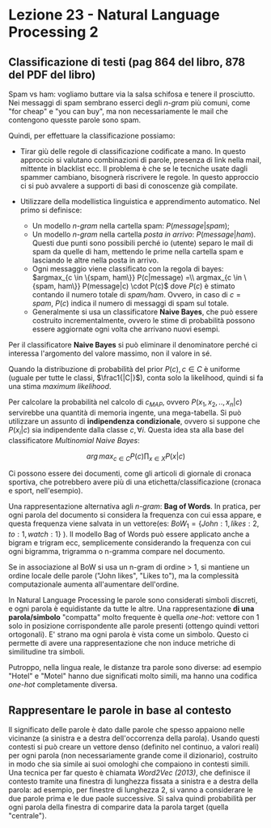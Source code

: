 # Lezione 23 - Natural Language Processing 2

## Classificazione di testi (pag 864 del libro, 878 del PDF del libro)

Spam vs ham: vogliamo buttare via la salsa schifosa e tenere il prosciutto.
Nei messaggi di spam sembrano esserci degli _n-gram_ più comuni, come "for cheap" e "you can buy", ma non necessariamente le mail che contengono quesste parole sono spam.

Quindi, per effettuare la classificazione possiamo:

- Tirar giù delle regole di classificazione codificate a mano. In questo approccio si valutano combinazioni di parole, presenza di link nella mail, mittente in blacklist ecc. Il problema è che se le tecniche usate dagli spammer cambiano, bisognerà riscrivere le regole. In questo approccio ci si può avvalere a supporti di basi di conoscenze già compilate.
- Utilizzare della modellistica linguistica e apprendimento automatico. Nel primo si definisce:

  - Un modello _n-gram_ nella cartella spam: $P(message|spam)$;
  - Un modello _n-gram_ nella cartella _posta in arrivo_: $P(message|ham)$. Questi due punti sono possibili perché io (utente) separo le mail di spam da quelle di ham, mettendo le prime nella cartella spam e lasciando le altre nella posta in arrivo.
  - Ogni messaggio viene classificato con la regola di bayes: $argmax_{c \in \{spam, ham\}} P(c|message) =\\ argmax_{c \in \{spam, ham\}} P(message|c) \cdot P(c)$ dove $P(c)$ è stimato contando il numero totale di _spam/ham_. Ovvero, in caso di $c=spam$, $P(c)$ indica il numero di messaggi di spam sul totale.
  - Generalmente si usa un classificatore **Naive Bayes**, che può essere costruito incrementalmente, ovvero le stime di probabilità possono essere aggiornate ogni volta che arrivano nuovi esempi.

Per il classificatore **Naive Bayes** si può eliminare il denominatore perché ci interessa l'argomento del valore massimo, non il valore in sé.

Quando la distribuzione di probabilità del prior $P(c), c \in C$ è uniforme (uguale per tutte le classi, $\frac1{|C|}$), conta solo la likelihood, quindi si fa una stima _maximum likelihood_.

Per calcolare la probabilità nel calcolo di $c_{MAP}$, ovvero $P(x_1,x_2,..,x_n |c)$ servirebbe una quantità di memoria ingente, una mega-tabella. Si può utilizzare un assunto di **indipendenza condizionale**, ovvero si suppone che $P(x_i|c)$ sia indipendente dalla classe $c, \forall i$. Questa idea sta alla base del classificatore _Multinomial Naive Bayes_:

$$ arg\, max_{c \in C} P(c) \prod_{x \in X} P(x|c)$$

Ci possono essere dei documenti, come gli articoli di giornale di cronaca sportiva, che potrebbero avere più di una etichetta/classificazione (cronaca e sport, nell'esempio).

Una rappresentazione alternativa agli _n-gram_: **Bag of Words**. In pratica, per ogni parola del documento si considera la frequenza con cui essa appare, e questa frequenza viene salvata in un vettore(es: $BoW_1 = \{John: 1, likes: 2, to: 1, watch: 1\}$ ). Il modello Bag of Words può essere applicato anche a bigram e trigram ecc, semplicemente considerando la frequenza con cui ogni bigramma, trigramma o n-gramma compare nel documento.

Se in associazione al BoW si usa un n-gram di ordine > 1, si mantiene un ordine locale delle parole ("John likes", "Likes to"), ma la complessità computazionale aumenta all'aumentare dell'ordine.

In Natural Language Processing le parole sono considerati simboli discreti, e ogni parola è equidistante da tutte le altre. Una rappresentazione **di una parola/simbolo** "compatta" molto frequente è quella _one-hot_: vettore con 1 solo in posizione corrispondente alle parole presenti (ottengo quindi vettori ortogonali). E' strano ma ogni parola è vista come un simbolo. Questo ci permette di avere una rappresentazione che non induce metriche di similitudine tra simboli.

Putroppo, nella lingua reale, le distanze tra parole sono diverse: ad esempio "Hotel" e "Motel" hanno due significati molto simili, ma hanno una codifica _one-hot_ completamente diversa.

## Rappresentare le parole in base al contesto

Il significato delle parole è dato dalle parole che spesso appaiono nelle vicinanze (a sinistra e a destra dell'occorrenza della parola).
Usando questi contesti si può creare un vettore denso (definito nel continuo, a valori reali) per ogni parola (non necessariamente grande come il dizionario), costruito in modo che sia simile ai suoi omologhi che compaiono in contesti simili.
Una tecnica per far questo è chiamata _Word2Vec (2013)_, che definisce il contesto tramite una finestra di lunghezza fissata a sinistra e a destra della parola: ad esempio, per finestre di lunghezza 2, si vanno a considerare le due parole prima e le due paole successive. Si salva quindi probabilità per ogni parola della finestra di comparire data la parola target (quella "centrale").
